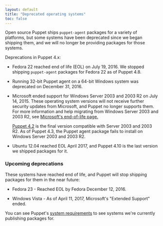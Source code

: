 ```yaml
---
layout: default
title: "Deprecated operating systems"
toc: false
---
```


Open source Puppet ships `puppet-agent` packages for a variety of platforms, but some systems have been deprecated since we began shipping them, and we will no longer be providing packages for those systems. 

Deprecations in Puppet 4.x:

* Fedora 22 reached end of life (EOL) on July 19, 2016. We stopped shipping `puppet-agent` packages for Fedora 22 as of Puppet 4.8.

* Running 32-bit Puppet agent on a 64-bit Windows system was deprecated on December 31, 2016. 

* Microsoft ended support for Windows Server 2003 and 2003 R2 on July 14, 2015. These operating system versions will not receive further security updates from Microsoft, and Puppet no longer supports them. For more information and help migrating from Windows Server 2003 and 2003 R2, see [Microsoft's end-of-life page.](https://www.microsoft.com/en-us/server-cloud/products/windows-server-2003/)

  [Puppet 4.2](/puppet/4.2/) is the final version compatible with Server 2003 and 2003 R2. As of Puppet 4.3, the Puppet agent package fails to install on Windows Server 2003 and 2003 R2.

* Ubuntu 12.04 reached EOL April 2017, and Puppet 4.10 is the last version we shipped packages for it.


### Upcoming deprecations

These systems have reached end of life, and Puppet will stop shipping packages for them in the near future:

* Fedora 23 - Reached EOL by Fedora December 12, 2016.

* Windows Vista - As of April 11, 2017, Microsoft's "Extended Support" ended.

You can see Puppet's [system requirements](./system_requirements.html) to see systems we're currently publishing packages for.

